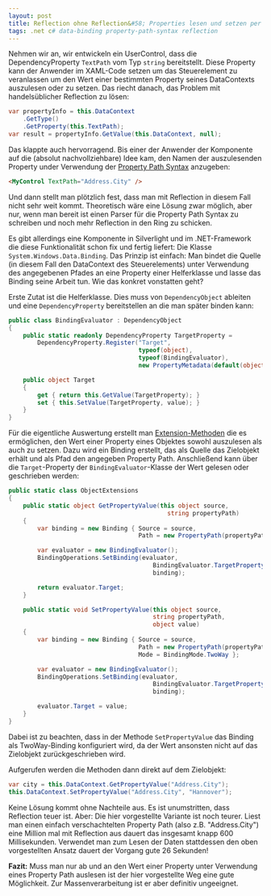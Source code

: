 ```yaml
---
layout: post
title: Reflection ohne Reflection&#58; Properties lesen und setzen per Databinding 
tags: .net c# data-binding property-path-syntax reflection
---
```


Nehmen wir an, wir entwickeln ein UserControl, dass die DependencyProperty `TextPath` vom Typ `string` bereitstellt. Diese Property kann der Anwender im XAML-Code setzen um das Steuerelement zu veranlassen um den Wert einer bestimmten Property seines DataContexts auszulesen oder zu setzen. Das riecht danach, das Problem mit handelsüblicher Reflection zu lösen:

````csharp
var propertyInfo = this.DataContext
    .GetType()
    .GetProperty(this.TextPath);
var result = propertyInfo.GetValue(this.DataContext, null);
````    

Das klappte auch hervorragend. Bis einer der Anwender der Komponente auf die (absolut nachvollziehbare) Idee kam, den Namen der auszulesenden Property under Verwendung der [Property Path Syntax][1] anzugeben:

````html
<MyControl TextPath="Address.City" />
````
    
Und dann stellt man plötzlich fest, dass man mit Reflection in diesem Fall nicht sehr weit kommt. Theoretisch wäre eine Lösung zwar möglich, aber nur, wenn man bereit ist einen Parser für die Property Path Syntax zu schreiben und noch mehr Reflection in den Ring zu schicken.

Es gibt allerdings eine Komponente in Silverlight und im .NET-Framework die diese Funktionalität schon fix und fertig liefert: Die Klasse `System.Windows.Data.Binding`. Das Prinzip ist einfach: Man bindet die Quelle (in diesem Fall den DataContext des Steuerelements) unter Verwendung des angegebenen Pfades an eine Property einer Helferklasse und lasse das Binding seine Arbeit tun. Wie das konkret vonstatten geht?<!--more-->

Erste Zutat ist die Helferklasse. Dies muss von `DependencyObject` ableiten und eine `DependencyProperty` bereitstellen an die man später binden kann:
````csharp
public class BindingEvaluator : DependencyObject
{
    public static readonly DependencyProperty TargetProperty = 
        DependencyProperty.Register("Target", 
                                    typeof(object), 
                                    typeof(BindingEvaluator), 
                                    new PropertyMetadata(default(object)));

    public object Target
    {
        get { return this.GetValue(TargetProperty); }
        set { this.SetValue(TargetProperty, value); }
    }
}
````    

Für die eigentliche Auswertung erstellt man [Extension-Methoden][2] die es ermöglichen, den Wert einer Property eines Objektes sowohl auszulesen als auch zu setzen. Dazu wird ein Binding erstellt, das als Quelle das Zielobjekt erhält und als Pfad den angegeben Property Path. Anschließend kann über die `Target`-Property der `BindingEvaluator`-Klasse der Wert gelesen oder geschrieben werden:

````csharp
public static class ObjectExtensions
{
    public static object GetPropertyValue(this object source, 
                                            string propertyPath)
    {
        var binding = new Binding { Source = source, 
                                    Path = new PropertyPath(propertyPath)};

        var evaluator = new BindingEvaluator();
        BindingOperations.SetBinding(evaluator, 
                                        BindingEvaluator.TargetProperty,
                                        binding);

        return evaluator.Target;
    }

    public static void SetPropertyValue(this object source, 
                                        string propertyPath,
                                        object value)
    {
        var binding = new Binding { Source = source,
                                    Path = new PropertyPath(propertyPath),
                                    Mode = BindingMode.TwoWay };

        var evaluator = new BindingEvaluator();
        BindingOperations.SetBinding(evaluator, 
                                        BindingEvaluator.TargetProperty,
                                        binding);

        evaluator.Target = value;
    }
}
````    

Dabei ist zu beachten, dass in der Methode `SetPropertyValue` das Binding als TwoWay-Binding konfiguriert wird, da der Wert ansonsten nicht auf das Zielobjekt zurückgeschrieben wird.

Aufgerufen werden die Methoden dann direkt auf dem Zielobjekt:

````csharp
var city = this.DataContext.GetPropertyValue("Address.City");
this.DataContext.SetPropertyValue("Address.City", "Hannover");
````

Keine Lösung kommt ohne Nachteile aus. Es ist unumstritten, dass Reflection teuer ist. Aber: Die hier vorgestellte Variante ist noch teurer. Liest man einen einfach verschachtelten Property Path (also z.B. "Address.City") eine Million mal mit Reflection aus dauert das insgesamt knapp 600 Millisekunden. Verwendet man zum Lesen der Daten stattdessen den oben vorgestellten Ansatz dauert der Vorgang gute 26 Sekunden!

**Fazit:** Muss man nur ab und an den Wert einer Property unter Verwendung eines Property Path auslesen ist der hier vorgestellte Weg eine gute Möglichkeit. Zur Massenverarbeitung ist er aber definitiv ungeeignet.

 [1]: http://msdn.microsoft.com/en-us/library/cc645024%28v=vs.95%29.aspx
 [2]: http://msdn.microsoft.com/en-us//library/bb383977.aspx